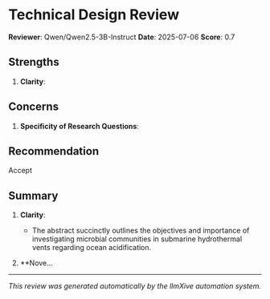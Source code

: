 # Technical Design Review

**Reviewer**: Qwen/Qwen2.5-3B-Instruct
**Date**: 2025-07-06
**Score**: 0.7

## Strengths
1. **Clarity**:

## Concerns
1. **Specificity of Research Questions**:

## Recommendation
Accept

## Summary
1. **Clarity**: 
   - The abstract succinctly outlines the objectives and importance of investigating microbial communities in submarine hydrothermal vents regarding ocean acidification.
   
2. **Nove...

---
*This review was generated automatically by the llmXive automation system.*